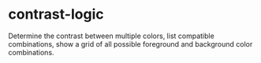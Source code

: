 # contrast-logic
Determine the contrast between multiple colors, list compatible combinations, show a grid of all possible foreground and background color combinations.
